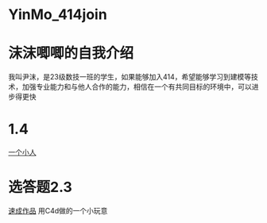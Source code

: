 # YinMo_414join
# 沫沫唧唧的自我介绍
我叫尹沫，是23级数技一班的学生，如果能够加入414，希望能够学习到建模等技术，加强专业能力和与他人合作的能力，相信在一个有共同目标的环境中，可以进步得更快

# 1.4
[一个小人](https://github.com/YinMo-414join/YinMo_414join/blob/lll/picture6.jpg)

# 选答题2.3 
[速成作品](https://github.com/YinMo-414join/YinMo_414join/blob/lll/%E5%9B%BE.jpg)
用C4d做的一个小玩意
